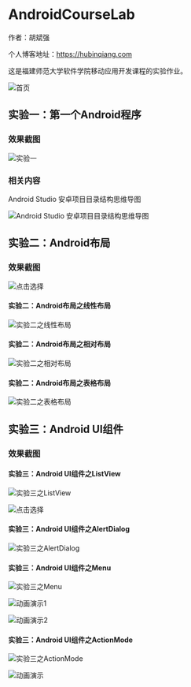 # AndroidCourseLab

作者：胡斌强

个人博客地址：<https://hubinqiang.com>

这是福建师范大学软件学院移动应用开发课程的实验作业。

![首页](https://github.com/HuBinqiang/AndroidCourseLab/blob/master/img/index.jpg)

## 实验一：第一个Android程序

### 效果截图

![实验一](https://github.com/HuBinqiang/AndroidCourseLab/blob/master/img/lab1.jpg)

### 相关内容

Android Studio 安卓项目目录结构思维导图

![Android Studio 安卓项目目录结构思维导图](https://github.com/HuBinqiang/AndroidCourseLab/blob/master/img/AndroidStudioCategoryMind.png)

## 实验二：Android布局

### 效果截图

![点击选择](https://github.com/HuBinqiang/AndroidCourseLab/blob/master/img/lab2_select.jpg)

#### 实验二：Android布局之线性布局

![实验二之线性布局](https://github.com/HuBinqiang/AndroidCourseLab/blob/master/img/lab2_1.jpg)

#### 实验二：Android布局之相对布局

![实验二之相对布局](https://github.com/HuBinqiang/AndroidCourseLab/blob/master/img/lab2_2.jpg)

#### 实验二：Android布局之表格布局

![实验二之表格布局](https://github.com/HuBinqiang/AndroidCourseLab/blob/master/img/lab2_3.jpg)

## 实验三：Android UI组件

### 效果截图

#### 实验三：Android UI组件之ListView

![实验三之ListView](https://github.com/HuBinqiang/AndroidCourseLab/blob/master/img/lab3_1.jpg)

![点击选择](https://github.com/HuBinqiang/AndroidCourseLab/blob/master/img/lab3_1_select.jpg)

#### 实验三：Android UI组件之AlertDialog

![实验三之AlertDialog](https://github.com/HuBinqiang/AndroidCourseLab/blob/master/img/lab3_2.jpg)

#### 实验三：Android UI组件之Menu

![实验三之Menu](https://github.com/HuBinqiang/AndroidCourseLab/blob/master/img/lab3_3.jpg)

![动画演示1](https://github.com/HuBinqiang/AndroidCourseLab/blob/master/img/lab3_3_1.gif)

![动画演示2](https://github.com/HuBinqiang/AndroidCourseLab/blob/master/img/lab3_3_2.gif)

#### 实验三：Android UI组件之ActionMode

![实验三之ActionMode](https://github.com/HuBinqiang/AndroidCourseLab/blob/master/img/lab3_4.jpg)

![动画演示](https://github.com/HuBinqiang/AndroidCourseLab/blob/master/img/lab3_4.gif)
